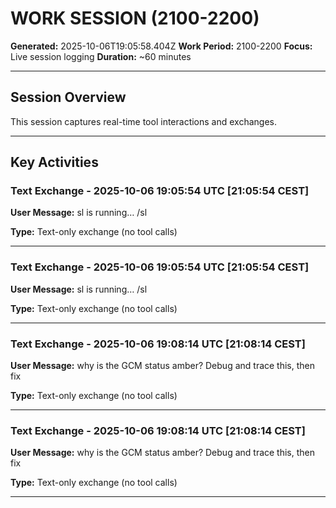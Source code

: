 # WORK SESSION (2100-2200)

**Generated:** 2025-10-06T19:05:58.404Z
**Work Period:** 2100-2200
**Focus:** Live session logging
**Duration:** ~60 minutes

---

## Session Overview

This session captures real-time tool interactions and exchanges.

---

## Key Activities

### Text Exchange - 2025-10-06 19:05:54 UTC [21:05:54 CEST]

**User Message:** <command-message>sl is running…</command-message>
<command-name>/sl</command-name>

**Type:** Text-only exchange (no tool calls)

---

### Text Exchange - 2025-10-06 19:05:54 UTC [21:05:54 CEST]

**User Message:** <command-message>sl is running…</command-message>
<command-name>/sl</command-name>

**Type:** Text-only exchange (no tool calls)

---

### Text Exchange - 2025-10-06 19:08:14 UTC [21:08:14 CEST]

**User Message:** why is the GCM status amber? Debug and trace this, then fix

**Type:** Text-only exchange (no tool calls)

---

### Text Exchange - 2025-10-06 19:08:14 UTC [21:08:14 CEST]

**User Message:** why is the GCM status amber? Debug and trace this, then fix

**Type:** Text-only exchange (no tool calls)

---

